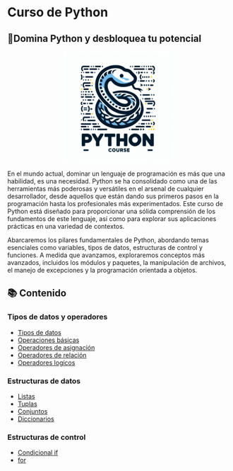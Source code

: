 # Curso de Python
## 💪Domina Python y desbloquea tu potencial
<p align="center">
    <img src="Cuadernos/recursos/imagenes/portada.jpg" style="width: 250px" />
</p>

En el mundo actual, dominar un lenguaje de programación es más que una habilidad, es una necesidad. Python se ha consolidado como una de las herramientas más poderosas y versátiles en el arsenal de cualquier desarrollador, desde aquellos que están dando sus primeros pasos en la programación hasta los profesionales más experimentados. Este curso de Python está diseñado para proporcionar una sólida comprensión de los fundamentos de este lenguaje, así como para explorar sus aplicaciones prácticas en una variedad de contextos.

Abarcaremos los pilares fundamentales de Python, abordando temas esenciales como variables, tipos de datos, estructuras de control y funciones. A medida que avanzamos, exploraremos conceptos más avanzados, incluidos los módulos y paquetes, la manipulación de archivos, el manejo de excepciones y la programación orientada a objetos.

## 📚 Contenido

### Tipos de datos y operadores
- [Tipos de datos](https://nbviewer.org/github/jgcarrillo0/Curso_Python/blob/main/Cuadernos/1_Tipos_de_datos.ipynb)
- [Operaciones básicas](https://nbviewer.org/github/jgcarrillo0/Curso_Python/blob/main/Cuadernos/2_Operaciones.ipynb)
- [Operadores de asignación](https://nbviewer.org/github/jgcarrillo0/Curso_Python/blob/main/Cuadernos/3_Operadores_de_asignacion.ipynb)
- [Operadores de relación](https://nbviewer.org/github/jgcarrillo0/Curso_Python/blob/main/Cuadernos/4_Operadores%20de%20relacion.ipynb)
- [Operadores logícos](https://nbviewer.org/github/jgcarrillo0/Curso_Python/blob/main/Cuadernos/5_Operadores%20logicos.ipynb)
### Estructuras de datos
- [Listas](https://nbviewer.org/github/jgcarrillo0/Curso_Python/blob/main/Cuadernos/6_Listas.ipynb)
- [Tuplas](https://nbviewer.org/github/jgcarrillo0/Curso_Python/blob/main/Cuadernos/7_Tuplas.ipynb)
- [Conjuntos](https://nbviewer.org/github/jgcarrillo0/Curso_Python/blob/main/Cuadernos/8_Conjuntos.ipynb)
- [Diccionarios](https://nbviewer.org/github/jgcarrillo0/Curso_Python/blob/main/Cuadernos/9_Diccionaros.ipynb)
### Estructuras de control
- [Condicional if](https://nbviewer.org/github/jgcarrillo0/Curso_Python/blob/main/Cuadernos/10_Condicional%20if.ipynb)
- [for](https://nbviewer.org/github/jgcarrillo0/Curso_Python/blob/main/Cuadernos/11_For.ipynb)
